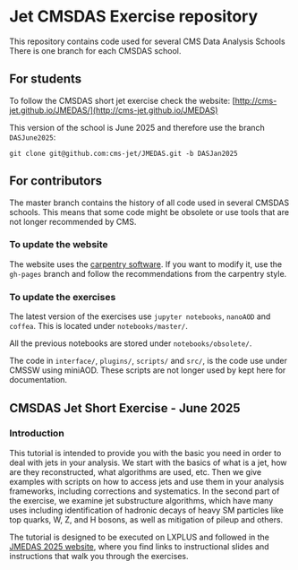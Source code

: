 # Jet CMSDAS Exercise repository

This repository contains code used for several CMS Data Analysis Schools
There is one branch for each CMSDAS school.

## For students

To follow the CMSDAS short jet exercise check the website: [http://cms-jet.github.io/JMEDAS/](http://cms-jet.github.io/JMEDAS)

This version of the school is June 2025 and therefore use the branch `DASJune2025`:

```shell
git clone git@github.com:cms-jet/JMEDAS.git -b DASJan2025
```

## For contributors

The master branch contains the history of all code used in several CMSDAS schools.
This means that some code might be obsolete or use tools that are not longer recommended by CMS.

### To update the website

The website uses the [carpentry software](https://github.com/carpentries/styles/). If you want to modify it, use the `gh-pages` branch and follow the recommendations from the carpentry style.

### To update the exercises

The latest version of the exercises use `jupyter notebooks`, `nanoAOD` and `coffea`. This is located under `notebooks/master/`.

All the previous notebooks are stored under `notebooks/obsolete/`.

The code in `interface/`, `plugins/`, `scripts/` and `src/`, is the code use under CMSSW using miniAOD.
These scripts are not longer used by kept here for documentation.

## CMSDAS Jet Short Exercise - June 2025
  
### Introduction

This tutorial is intended to provide you with the basic you need in order to deal with jets in your analysis.
We start with the basics of what is a jet, how are they reconstructed, what algorithms are used, etc.
Then we give examples with scripts on how to access jets and use them in your analysis frameworks,
including corrections and systematics.
In the second part of the exercise, we examine jet substructure algorithms,
which have many uses including identification of hadronic decays of heavy SM particles like top quarks,
W, Z, and H bosons, as well as mitigation of pileup and others.

The tutorial is designed to be executed on LXPLUS and followed in the
[JMEDAS 2025 website](http://cms-jet.github.io/JMEDAS),
where you find links to instructional slides and instructions that walk you through the exercises.

